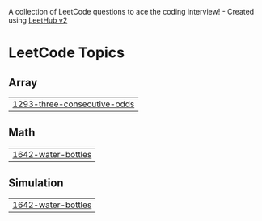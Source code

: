 A collection of LeetCode questions to ace the coding interview! - Created using [LeetHub v2](https://github.com/arunbhardwaj/LeetHub-2.0)
<!---LeetCode Topics Start-->
# LeetCode Topics
## Array
|  |
| ------- |
| [1293-three-consecutive-odds](https://github.com/Prathamesh-chougale-17/Leetcode-solutions/tree/master/1293-three-consecutive-odds) |
## Math
|  |
| ------- |
| [1642-water-bottles](https://github.com/Prathamesh-chougale-17/Leetcode-solutions/tree/master/1642-water-bottles) |
## Simulation
|  |
| ------- |
| [1642-water-bottles](https://github.com/Prathamesh-chougale-17/Leetcode-solutions/tree/master/1642-water-bottles) |
<!---LeetCode Topics End-->